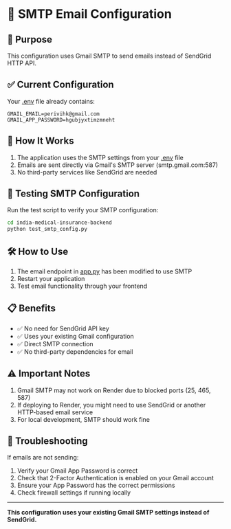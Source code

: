 # 📧 SMTP Email Configuration

## 🎯 Purpose
This configuration uses Gmail SMTP to send emails instead of SendGrid HTTP API.

## ✅ Current Configuration
Your [.env](file:///c%3A/Users/Admin/Desktop/MEDI/india-medical-insurance-backend/.env) file already contains:
```
GMAIL_EMAIL=perivihk@gmail.com
GMAIL_APP_PASSWORD=hgubjyxtimzmneht
```

## 🚀 How It Works
1. The application uses the SMTP settings from your [.env](file:///c%3A/Users/Admin/Desktop/MEDI/india-medical-insurance-backend/.env) file
2. Emails are sent directly via Gmail's SMTP server (smtp.gmail.com:587)
3. No third-party services like SendGrid are needed

## 🧪 Testing SMTP Configuration
Run the test script to verify your SMTP configuration:
```bash
cd india-medical-insurance-backend
python test_smtp_config.py
```

## 🛠️ How to Use
1. The email endpoint in [app.py](file:///c%3A/Users/Admin/Desktop/MEDI/india-medical-insurance-backend/app.py) has been modified to use SMTP
2. Restart your application
3. Test email functionality through your frontend

## 📋 Benefits
- ✅ No need for SendGrid API key
- ✅ Uses your existing Gmail configuration
- ✅ Direct SMTP connection
- ✅ No third-party dependencies for email

## ⚠️ Important Notes
1. Gmail SMTP may not work on Render due to blocked ports (25, 465, 587)
2. If deploying to Render, you might need to use SendGrid or another HTTP-based email service
3. For local development, SMTP should work fine

## 🔧 Troubleshooting
If emails are not sending:
1. Verify your Gmail App Password is correct
2. Check that 2-Factor Authentication is enabled on your Gmail account
3. Ensure your App Password has the correct permissions
4. Check firewall settings if running locally

---
**This configuration uses your existing Gmail SMTP settings instead of SendGrid.**